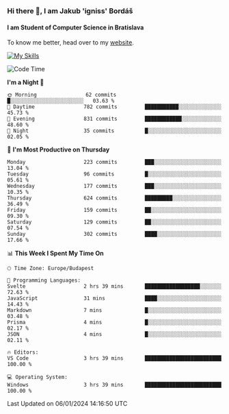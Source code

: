 ### Hi there 👋, I am Jakub 'igniss' Bordáš

#### I am Student of Computer Science in Bratislava
To know me better, head over to my [website](https://bordas.sk).

[![My Skills](https://skillicons.dev/icons?i=js,html,css,figma,svelte,java,kotlin,python,postgresql,typescript,nest,nodejs)](https://bordas.sk)


<!--START_SECTION:waka-->
![Code Time](http://img.shields.io/badge/Code%20Time-1%2C326%20hrs%201%20min-blue)

**I'm a Night 🦉** 

```text
🌞 Morning                62 commits          █░░░░░░░░░░░░░░░░░░░░░░░░   03.63 % 
🌆 Daytime                782 commits         ███████████░░░░░░░░░░░░░░   45.73 % 
🌃 Evening                831 commits         ████████████░░░░░░░░░░░░░   48.60 % 
🌙 Night                  35 commits          █░░░░░░░░░░░░░░░░░░░░░░░░   02.05 % 
```
📅 **I'm Most Productive on Thursday** 

```text
Monday                   223 commits         ███░░░░░░░░░░░░░░░░░░░░░░   13.04 % 
Tuesday                  96 commits          █░░░░░░░░░░░░░░░░░░░░░░░░   05.61 % 
Wednesday                177 commits         ███░░░░░░░░░░░░░░░░░░░░░░   10.35 % 
Thursday                 624 commits         █████████░░░░░░░░░░░░░░░░   36.49 % 
Friday                   159 commits         ██░░░░░░░░░░░░░░░░░░░░░░░   09.30 % 
Saturday                 129 commits         ██░░░░░░░░░░░░░░░░░░░░░░░   07.54 % 
Sunday                   302 commits         ████░░░░░░░░░░░░░░░░░░░░░   17.66 % 
```


📊 **This Week I Spent My Time On** 

```text
🕑︎ Time Zone: Europe/Budapest

💬 Programming Languages: 
Svelte                   2 hrs 39 mins       ██████████████████░░░░░░░   72.63 % 
JavaScript               31 mins             ████░░░░░░░░░░░░░░░░░░░░░   14.43 % 
Markdown                 7 mins              █░░░░░░░░░░░░░░░░░░░░░░░░   03.48 % 
Prisma                   4 mins              █░░░░░░░░░░░░░░░░░░░░░░░░   02.17 % 
JSON                     4 mins              █░░░░░░░░░░░░░░░░░░░░░░░░   02.11 % 

🔥 Editors: 
VS Code                  3 hrs 39 mins       █████████████████████████   100.00 % 

💻 Operating System: 
Windows                  3 hrs 39 mins       █████████████████████████   100.00 % 
```


 Last Updated on 06/01/2024 14:16:50 UTC
<!--END_SECTION:waka-->
